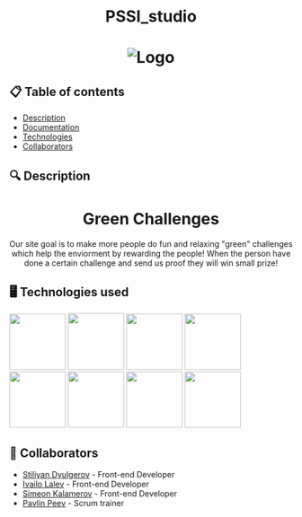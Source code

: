 <h1 align="center"> PSSI_studio <h1>
<div align="center" ><img src="https://github.com/STDyulgerov22/PSSI_studio/blob/main/Images/Logo.jpg?raw=true" alt="Logo"> </div>
<div align="center"> 
</div>

## 📋 Table of contents
  - [Description](#description)
  - [Documentation](#docs)
  - [Technologies](#technologies)
  - [Collaborators](#collaborators)
  
## 🔍 Description <a name="description"></a>
<h1 align="center"> Green Challenges </h1>
<p align="center"> Our site goal is to make more people do fun and relaxing "green" challenges which help the enviorment by rewarding the people! When the person have done a certain challenge and send us proof they will win small prize!</p>

## 🖥️ Technologies used <a name="technologies"></a> 
  
<a href="#"><img src="https://cdn-icons-png.flaticon.com/512/5968/5968242.png" width=100></a>
<a href="#"><img src="https://cdn.sanity.io/images/599r6htc/localized/46a76c802176eb17b04e12108de7e7e0f3736dc6-1024x1024.png?w=804&h=804&q=75&fit=max&auto=format" width=100 height=101></a>
<a href="#"><img src="https://cdn-icons-png.flaticon.com/512/25/25231.png" width=100></a>
<a href="#"><img src="https://cdn-icons-png.flaticon.com/512/732/732212.png" width=100></a>
<a href="#"><img src="https://upload.wikimedia.org/wikipedia/commons/thumb/0/0d/Microsoft_Office_PowerPoint_%282019%E2%80%93present%29.svg/512px-Microsoft_Office_PowerPoint_%282019%E2%80%93present%29.svg.png?20210821050414" width=100></a>
<a href="#"><img src="https://upload.wikimedia.org/wikipedia/commons/thumb/c/c9/Microsoft_Office_Teams_%282018%E2%80%93present%29.svg/826px-Microsoft_Office_Teams_%282018%E2%80%93present%29.svg.png" width=100></a>
<a href="#"><img src="https://upload.wikimedia.org/wikipedia/commons/thumb/9/9a/Visual_Studio_Code_1.35_icon.svg/512px-Visual_Studio_Code_1.35_icon.svg.png" width=100></a>
<a href="#"><img src="https://upload.wikimedia.org/wikipedia/commons/thumb/f/fd/Microsoft_Office_Word_%282019%E2%80%93present%29.svg/2203px-Microsoft_Office_Word_%282019%E2%80%93present%29.svg.png" width=100></a>
## 🧑 Collaborators <a name="collaborators"></a>
- [Stiliyan Dyulgerov](https://github.com/STDyulgerov22) - Front-end Developer
- [Ivailo Lalev](https://github.com/ILLalev22) - Front-end Developer
- [Simeon Kalamerov](https://github.com/SNKalamerov22) - Front-end Developer
- [Pavlin Peev](https://github.com/PPPeev223) - Scrum trainer 
